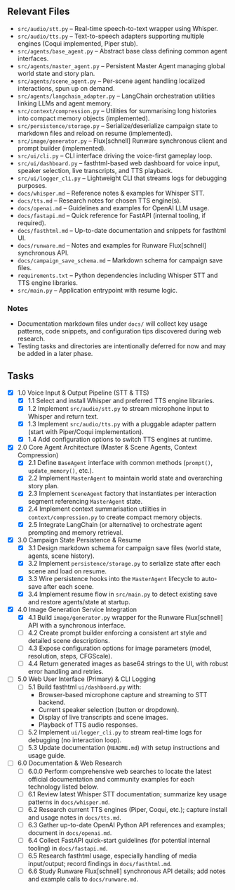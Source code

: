 ## Relevant Files

- `src/audio/stt.py` – Real-time speech-to-text wrapper using Whisper.
- `src/audio/tts.py` – Text-to-speech adapters supporting multiple engines (Coqui implemented, Piper stub).
- `src/agents/base_agent.py` – Abstract base class defining common agent interfaces.
- `src/agents/master_agent.py` – Persistent Master Agent managing global world state and story plan.
- `src/agents/scene_agent.py` – Per-scene agent handling localized interactions, spun up on demand.
- `src/agents/langchain_adapter.py` – LangChain orchestration utilities linking LLMs and agent memory.
- `src/context/compression.py` – Utilities for summarising long histories into compact memory objects (implemented).
- `src/persistence/storage.py` – Serialize/deserialize campaign state to markdown files and reload on resume (implemented).
- `src/image/generator.py` – Flux[schnell] Runware synchronous client and prompt builder (implemented).
- `src/ui/cli.py` – CLI interface driving the voice-first gameplay loop.
- `src/ui/dashboard.py` – fasthtml-based web dashboard for voice input, speaker selection, live transcripts, and TTS playback.
- `src/ui/logger_cli.py` – Lightweight CLI that streams logs for debugging purposes.
- `docs/whisper.md` – Reference notes & examples for Whisper STT.
- `docs/tts.md` – Research notes for chosen TTS engine(s).
- `docs/openai.md` – Guidelines and examples for OpenAI LLM usage.
- `docs/fastapi.md` – Quick reference for FastAPI (internal tooling, if required).
- `docs/fasthtml.md` – Up-to-date documentation and snippets for fasthtml UI.
- `docs/runware.md` – Notes and examples for Runware Flux[schnell] synchronous API.
- `docs/campaign_save_schema.md` – Markdown schema for campaign save files.
- `requirements.txt` – Python dependencies including Whisper STT and TTS engine libraries.
- `src/main.py` – Application entrypoint with resume logic.

### Notes

- Documentation markdown files under `docs/` will collect key usage patterns, code snippets, and configuration tips discovered during web research.
- Testing tasks and directories are intentionally deferred for now and may be added in a later phase.

## Tasks

- [x] 1.0 Voice Input & Output Pipeline (STT & TTS)
  - [x] 1.1 Select and install Whisper and preferred TTS engine libraries.
  - [x] 1.2 Implement `src/audio/stt.py` to stream microphone input to Whisper and return text.
  - [x] 1.3 Implement `src/audio/tts.py` with a pluggable adapter pattern (start with Piper/Coqui implementation).
  - [x] 1.4 Add configuration options to switch TTS engines at runtime.

- [x] 2.0 Core Agent Architecture (Master & Scene Agents, Context Compression)
  - [x] 2.1 Define `BaseAgent` interface with common methods (`prompt()`, `update_memory()`, etc.).
  - [x] 2.2 Implement `MasterAgent` to maintain world state and overarching story plan.
  - [x] 2.3 Implement `SceneAgent` factory that instantiates per interaction segment referencing `MasterAgent` state.
  - [x] 2.4 Implement context summarisation utilities in `context/compression.py` to create compact memory objects.
  - [x] 2.5 Integrate LangChain (or alternative) to orchestrate agent prompting and memory retrieval.

- [x] 3.0 Campaign State Persistence & Resume
  - [x] 3.1 Design markdown schema for campaign save files (world state, agents, scene history).
  - [x] 3.2 Implement `persistence/storage.py` to serialize state after each scene and load on resume.
  - [x] 3.3 Wire persistence hooks into the `MasterAgent` lifecycle to auto-save after each scene.
  - [x] 3.4 Implement resume flow in `src/main.py` to detect existing save and restore agents/state at startup.

- [x] 4.0 Image Generation Service Integration
  - [x] 4.1 Build `image/generator.py` wrapper for the Runware Flux[schnell] API with a synchronous interface.
  - [ ] 4.2 Create prompt builder enforcing a consistent art style and detailed scene descriptions.
  - [ ] 4.3 Expose configuration options for image parameters (model, resolution, steps, CFGScale).
  - [ ] 4.4 Return generated images as base64 strings to the UI, with robust error handling and retries.

- [ ] 5.0 Web User Interface (Primary) & CLI Logging
  - [ ] 5.1 Build fasthtml `ui/dashboard.py` with:
    - Browser-based microphone capture and streaming to STT backend.
    - Current speaker selection (button or dropdown).
    - Display of live transcripts and scene images.
    - Playback of TTS audio responses.
  - [ ] 5.2 Implement `ui/logger_cli.py` to stream real-time logs for debugging (no interaction loop).
  - [ ] 5.3 Update documentation (`README.md`) with setup instructions and usage guide.

- [ ] 6.0 Documentation & Web Research
  - [ ] 6.0.0 Perform comprehensive web searches to locate the latest official documentation and community examples for each technology listed below.
  - [ ] 6.1 Review latest Whisper STT documentation; summarize key usage patterns in `docs/whisper.md`.
  - [ ] 6.2 Research current TTS engines (Piper, Coqui, etc.); capture install and usage notes in `docs/tts.md`.
  - [ ] 6.3 Gather up-to-date OpenAI Python API references and examples; document in `docs/openai.md`.
  - [ ] 6.4 Collect FastAPI quick-start guidelines (for potential internal tooling) in `docs/fastapi.md`.
  - [ ] 6.5 Research fasthtml usage, especially handling of media input/output; record findings in `docs/fasthtml.md`.
  - [ ] 6.6 Study Runware Flux[schnell] synchronous API details; add notes and example calls to `docs/runware.md`.  
